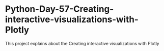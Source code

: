 # Python-Day-57-Creating-interactive-visualizations-with-Plotly
This project explains about the Creating interactive visualizations with Plotly
